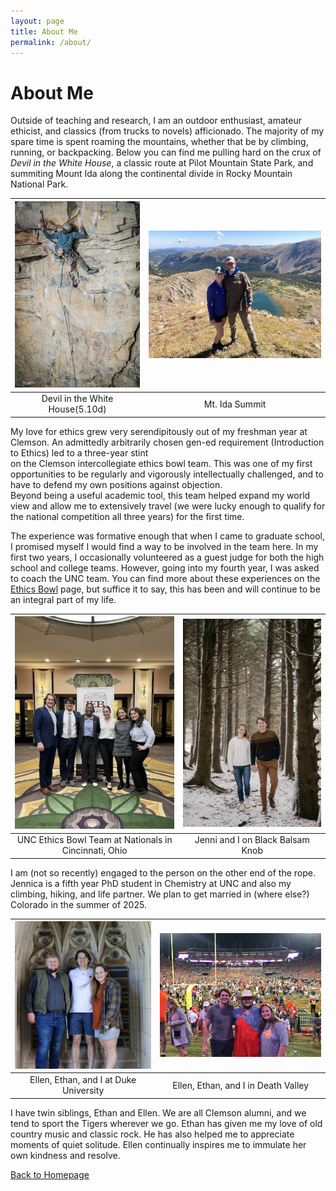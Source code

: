 ```yaml
---
layout: page
title: About Me
permalink: /about/
---
```



# About Me 

Outside of teaching and research, I am an outdoor enthusiast, amateur ethicist, and classics (from trucks to novels) afficionado.  The majority of my spare time is spent roaming the mountains, whether that be by climbing, running, or backpacking.  Below you can find me pulling hard on the crux of *Devil in the White House*, a classic route at Pilot Mountain State Park, and summiting Mount Ida along the continental divide in Rocky Mountain National Park.  

| ![Devil in the White House (5.10d)](pictures/climb.png) | ![Mt. Ida Summit](pictures/ida.png) |
|:------------------------------------------------------:|:-----------------------------------:|
|         Devil in the White House(5.10d)                |           Mt. Ida Summit            |


My love for ethics grew very serendipitously out of my freshman year at Clemson.  An admittedly arbitrarily chosen gen-ed requirement (Introduction to Ethics) led to a three-year stint \
on the Clemson intercollegiate ethics bowl team.  This was one of my first opportunities to be regularly and vigorously intellectually challenged, and to have to defend my own positions against objection.  \
Beyond being a useful academic tool, this team helped expand my world view and allow me to extensively travel (we were lucky enough to qualify for the national competition all three years) for the first time.  

The experience was formative enough that when I came to graduate school, I promised myself I would find a way to be involved in the team here.  In my first two years, I occasionally volunteered as a guest judge for both the high school and college teams.  However, going into my fourth year, I was asked to coach the UNC team.  You can find more about these experiences on the [Ethics Bowl](ethicsbowl.md) page, but suffice it to say, this has been and will continue to be an integral part of my life.  


|  ![UNC Ethics Bowl Team](pictures/coach.png)           |  ![Jenni and I on Black Balsam Knob -- Blue Ridge Parkway](pictures/engage.png)|
|:------------------------------------------------------:|:-----------------------------------:|
| UNC Ethics Bowl Team at Nationals in Cincinnati, Ohio  |  Jenni and I on Black Balsam Knob   |

I am (not so recently) engaged to the person on the other end of the rope.  Jennica is a fifth year PhD student in Chemistry at UNC and also my climbing, hiking, and life partner.  We plan to get married in (where else?) Colorado in the summer of 2025.  

|   ![UNC Ethics Bowl Team](pictures/sib4.png)           |  ![Jenni and I on Black Balsam Knob -- Blue Ridge Parkway](pictures/dv.png)|
|:----------------------------------------------------:|:-----------------------------------:|
| Ellen, Ethan, and I at Duke University  |  Ellen, Ethan, and I in Death Valley   |

I have twin siblings, Ethan and Ellen.  We are all Clemson alumni, and we tend to sport the Tigers wherever we go.  Ethan has given me my love of old country music and classic rock.  He has also helped me to appreciate moments of quiet solitude.  Ellen continually inspires me to immulate her own kindness and resolve.  


[Back to Homepage](index.md)


